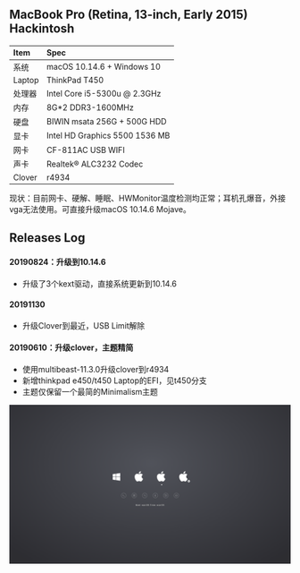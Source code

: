 ## MacBook Pro (Retina, 13-inch, Early 2015) Hackintosh

| Item | Spec |
|:------|:------|
|系统   | macOS 10.14.6 + Windows 10 |
|Laptop| ThinkPad T450 |
|处理器 | Intel Core i5-5300u @ 2.3GHz |
|内存   | 8G*2 DDR3-1600MHz |
|硬盘   | BIWIN msata 256G + 500G HDD |
|显卡   | Intel HD Graphics 5500 1536 MB|
|网卡   | CF-811AC USB WIFI |
|声卡   | Realtek® ALC3232 Codec |
|Clover| r4934 |

现状：目前网卡、硬解、睡眠、HWMonitor温度检测均正常；耳机孔爆音，外接vga无法使用。可直接升级macOS 10.14.6 Mojave。

## Releases Log

#### 20190824：升级到10.14.6
  - 升级了3个kext驱动，直接系统更新到10.14.6


#### 20191130
  - 升级Clover到最近，USB Limit解除

#### 20190610：升级clover，主题精简
  - 使用multibeast-11.3.0升级clover到r4934
  - 新增thinkpad e450/t450 Laptop的EFI，见t450分支
  - 主题仅保留一个最简的Minimalism主题

![](EFI/CLOVER/themes/Minimalism/screenshot.png)
